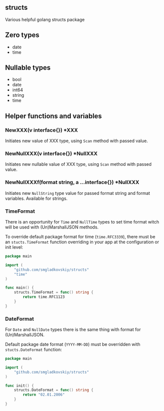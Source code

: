 structs
-------

Various helpful golang structs package

## Zero types

* date
* time

## Nullable types

* bool
* date
* int64
* string
* time

## Helper functions and variables

### NewXXX(v interface{}) *XXX

Initiates new value of XXX type, using `Scan` method with passed value.

### NewNullXXX(v interface{}) *NullXXX

Initiates new nullable value of XXX type, using `Scan` method with passed value.

### NewNullXXXf(format string, a ...interface{}) *NullXXX

Initiates new `NullString` type value for passed format string and format variables. Available for strings.

### TimeFormat

There is an opportunity for `Time` and `NullTime` types to set time format witch will be used with (Un)MarshallJSON methods.

To override default package format for time (`time.RFC3339`), there must be an `stucts.TimeFormat` function 
overriding in your app at the configuration or init level:


```go
package main

import (
	"github.com/smgladkovskiy/structs"
	"time"
)

func main() {
	structs.TimeFormat = func() string {
		return time.RFC1123
	}
}
```

### DateFormat

For `Date` and `NullDate` types there is the same thing with format for (Un)MarshallJSON.

Default package date format (`YYYY-MM-DD`) must be overridden with `stucts.DateFormat` function:


```go
package main

import (
	"github.com/smgladkovskiy/structs"
)

func init() {
	structs.DateFormat = func() string {
		return "02.01.2006"
	}
}
```